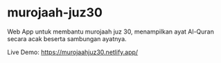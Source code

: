 # murojaah-juz30
Web App untuk membantu murojaah juz 30, menampilkan ayat Al-Quran secara acak beserta sambungan ayatnya.

Live Demo:
https://murojaahjuz30.netlify.app/
